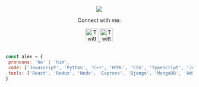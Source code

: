 <p align="center">
  <img src="https://i.imgur.com/jNkozgG.jpg" />
</p>

<div align=center>
  <p>Connect with me:</p>
  <a href="https://aeh-portfolio.netlify.app/" target="_blank">
  <img src="https://cdn.jsdelivr.net/gh/dmhendricks/signature-social-icons/icons/round-flat-filled/50px/www.png" alt="Twitter" title="Twitter" width="35" height="35" />
  </a>
  <a href="https://www.linkedin.com/in/alexehouston" target="_blank">
  <img src="https://cdn.jsdelivr.net/gh/dmhendricks/signature-social-icons/icons/round-flat-filled/50px/linkedin.png" alt="Twitter" title="Twitter" width="35" height="35" />
  </a>
</div>

<br>
 
 ```javascript
const alex = {
  pronouns: 'he' | 'him',
  code: ['Javascript', 'Python', 'C++', 'HTML', 'CSS', 'TypeScript', 'Java', 'SQL', 'PostgreSQL'],
  tools: ['React', 'Redux', 'Node', 'Express', 'Django', 'MongoDB', 'AWS', 'Adobe Creative Cloud']
}
```
